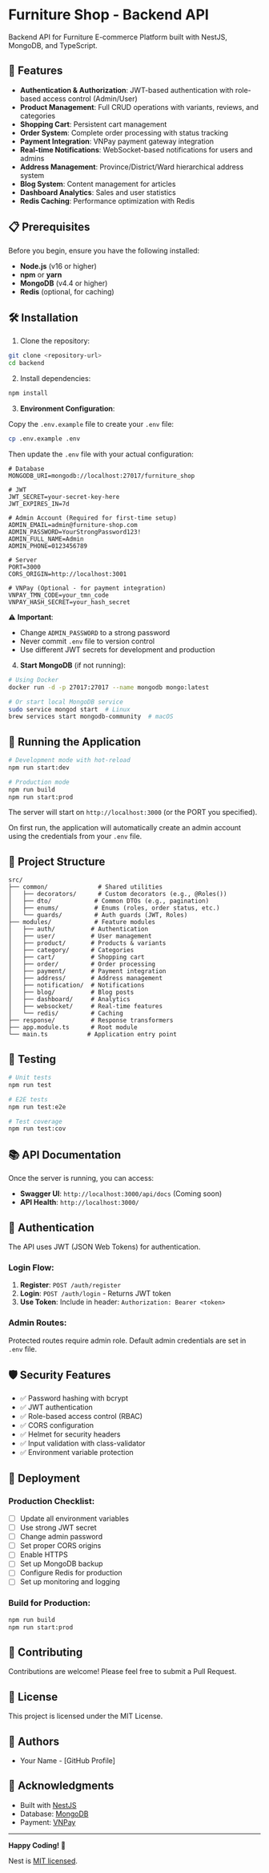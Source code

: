 # Furniture Shop - Backend API

Backend API for Furniture E-commerce Platform built with NestJS, MongoDB, and TypeScript.

## 🚀 Features

- **Authentication & Authorization**: JWT-based authentication with role-based access control (Admin/User)
- **Product Management**: Full CRUD operations with variants, reviews, and categories
- **Shopping Cart**: Persistent cart management
- **Order System**: Complete order processing with status tracking
- **Payment Integration**: VNPay payment gateway integration
- **Real-time Notifications**: WebSocket-based notifications for users and admins
- **Address Management**: Province/District/Ward hierarchical address system
- **Blog System**: Content management for articles
- **Dashboard Analytics**: Sales and user statistics
- **Redis Caching**: Performance optimization with Redis

## 📋 Prerequisites

Before you begin, ensure you have the following installed:
- **Node.js** (v16 or higher)
- **npm** or **yarn**
- **MongoDB** (v4.4 or higher)
- **Redis** (optional, for caching)

## 🛠️ Installation

1. Clone the repository:
```bash
git clone <repository-url>
cd backend
```

2. Install dependencies:
```bash
npm install
```

3. **Environment Configuration**:

Copy the `.env.example` file to create your `.env` file:
```bash
cp .env.example .env
```

Then update the `.env` file with your actual configuration:

```env
# Database
MONGODB_URI=mongodb://localhost:27017/furniture_shop

# JWT
JWT_SECRET=your-secret-key-here
JWT_EXPIRES_IN=7d

# Admin Account (Required for first-time setup)
ADMIN_EMAIL=admin@furniture-shop.com
ADMIN_PASSWORD=YourStrongPassword123!
ADMIN_FULL_NAME=Admin
ADMIN_PHONE=0123456789

# Server
PORT=3000
CORS_ORIGIN=http://localhost:3001

# VNPay (Optional - for payment integration)
VNPAY_TMN_CODE=your_tmn_code
VNPAY_HASH_SECRET=your_hash_secret
```

⚠️ **Important**: 
- Change `ADMIN_PASSWORD` to a strong password
- Never commit `.env` file to version control
- Use different JWT secrets for development and production

4. **Start MongoDB** (if not running):
```bash
# Using Docker
docker run -d -p 27017:27017 --name mongodb mongo:latest

# Or start local MongoDB service
sudo service mongod start  # Linux
brew services start mongodb-community  # macOS
```

## 🚀 Running the Application

```bash
# Development mode with hot-reload
npm run start:dev

# Production mode
npm run build
npm run start:prod
```

The server will start on `http://localhost:3000` (or the PORT you specified).

On first run, the application will automatically create an admin account using the credentials from your `.env` file.

## 📁 Project Structure

```
src/
├── common/              # Shared utilities
│   ├── decorators/      # Custom decorators (e.g., @Roles())
│   ├── dto/            # Common DTOs (e.g., pagination)
│   ├── enums/          # Enums (roles, order status, etc.)
│   └── guards/         # Auth guards (JWT, Roles)
├── modules/            # Feature modules
│   ├── auth/          # Authentication
│   ├── user/          # User management
│   ├── product/       # Products & variants
│   ├── category/      # Categories
│   ├── cart/          # Shopping cart
│   ├── order/         # Order processing
│   ├── payment/       # Payment integration
│   ├── address/       # Address management
│   ├── notification/  # Notifications
│   ├── blog/          # Blog posts
│   ├── dashboard/     # Analytics
│   ├── websocket/     # Real-time features
│   └── redis/         # Caching
├── response/          # Response transformers
├── app.module.ts      # Root module
└── main.ts           # Application entry point
```

## 🧪 Testing

```bash
# Unit tests
npm run test

# E2E tests
npm run test:e2e

# Test coverage
npm run test:cov
```

## 📚 API Documentation

Once the server is running, you can access:
- **Swagger UI**: `http://localhost:3000/api/docs` (Coming soon)
- **API Health**: `http://localhost:3000/`

## 🔐 Authentication

The API uses JWT (JSON Web Tokens) for authentication.

### Login Flow:
1. **Register**: `POST /auth/register`
2. **Login**: `POST /auth/login` - Returns JWT token
3. **Use Token**: Include in header: `Authorization: Bearer <token>`

### Admin Routes:
Protected routes require admin role. Default admin credentials are set in `.env` file.

## 🛡️ Security Features

- ✅ Password hashing with bcrypt
- ✅ JWT authentication
- ✅ Role-based access control (RBAC)
- ✅ CORS configuration
- ✅ Helmet for security headers
- ✅ Input validation with class-validator
- ✅ Environment variable protection

## 🚀 Deployment

### Production Checklist:
- [ ] Update all environment variables
- [ ] Use strong JWT secret
- [ ] Change admin password
- [ ] Set proper CORS origins
- [ ] Enable HTTPS
- [ ] Set up MongoDB backup
- [ ] Configure Redis for production
- [ ] Set up monitoring and logging

### Build for Production:
```bash
npm run build
npm run start:prod
```

## 🤝 Contributing

Contributions are welcome! Please feel free to submit a Pull Request.

## 📝 License

This project is licensed under the MIT License.

## 👥 Authors

- Your Name - [GitHub Profile]

## 🙏 Acknowledgments

- Built with [NestJS](https://nestjs.com/)
- Database: [MongoDB](https://www.mongodb.com/)
- Payment: [VNPay](https://vnpay.vn/)

---

**Happy Coding! 🚀**

Nest is [MIT licensed](https://github.com/nestjs/nest/blob/master/LICENSE).

